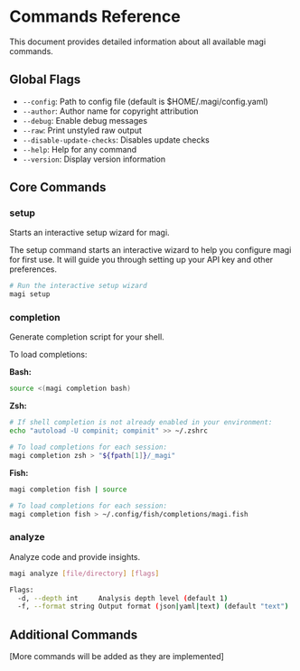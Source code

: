 # Commands Reference

This document provides detailed information about all available magi commands.

## Global Flags

- `--config`: Path to config file (default is $HOME/.magi/config.yaml)
- `--author`: Author name for copyright attribution
- `--debug`: Enable debug messages
- `--raw`: Print unstyled raw output
- `--disable-update-checks`: Disables update checks
- `--help`: Help for any command
- `--version`: Display version information

## Core Commands

### setup

Starts an interactive setup wizard for magi.

The setup command starts an interactive wizard to help you configure magi for first use.
It will guide you through setting up your API key and other preferences.

```bash
# Run the interactive setup wizard
magi setup
```

### completion

Generate completion script for your shell.

To load completions:

**Bash:**
```bash
source <(magi completion bash)
```

**Zsh:**
```bash
# If shell completion is not already enabled in your environment:
echo "autoload -U compinit; compinit" >> ~/.zshrc

# To load completions for each session:
magi completion zsh > "${fpath[1]}/_magi"
```

**Fish:**
```bash
magi completion fish | source

# To load completions for each session:
magi completion fish > ~/.config/fish/completions/magi.fish
```

### analyze

Analyze code and provide insights.

```bash
magi analyze [file/directory] [flags]

Flags:
  -d, --depth int     Analysis depth level (default 1)
  -f, --format string Output format (json|yaml|text) (default "text")
```

## Additional Commands

[More commands will be added as they are implemented]